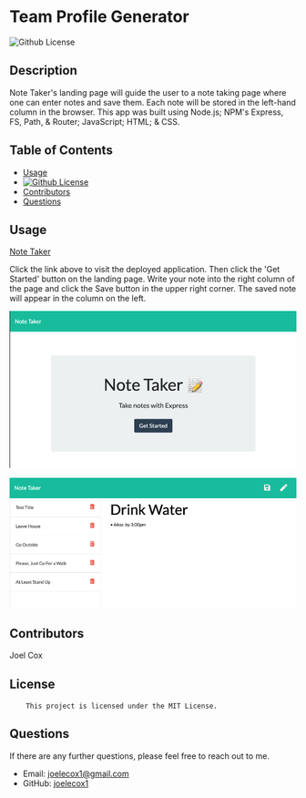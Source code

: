 # Team Profile Generator
  ![Github License](https://img.shields.io/badge/license-MIT-green)
  
  ## Description
  
  Note Taker's landing page will guide the user to a note taking page where one can enter notes and save them. Each note will be stored in the left-hand column in the browser. This app was built using Node.js; NPM's Express, FS, Path, & Router; JavaScript; HTML; & CSS. 

  ## Table of Contents

  * [Usage](#usage)
  * [![Github License](https://img.shields.io/badge/license-MIT-green)](#license)
  * [Contributors](#contributors)
  * [Questions](#questions)
  
  ## Usage

  [Note Taker](https://note-taker-joel-challenge11.herokuapp.com/)

  Click the link above to visit the deployed application. Then click the 'Get Started' button on the landing page. Write your note into the right column of the page and click the Save button in the upper right corner. The saved note will appear in the column on the left.

  ![Screenshot of landing page](./public/assets/images/note-taker-screenshot1.png)

  ![Screenshot of application](./public/assets/images/note-taker-screenshot2.png)

  ## Contributors

  Joel Cox

  ## License
      
        This project is licensed under the MIT License.
      

  ## Questions

  If there are any further questions, please feel free to reach out to me. 

  - Email: joelecox1@gmail.com
  - GitHub: [joelecox1](https://github.com/joelecox1)